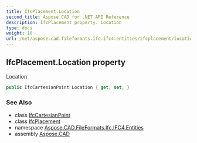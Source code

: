```yaml
---
title: IfcPlacement.Location
second_title: Aspose.CAD for .NET API Reference
description: IfcPlacement property. Location
type: docs
weight: 10
url: /net/aspose.cad.fileformats.ifc.ifc4.entities/ifcplacement/location/
---
```

## IfcPlacement.Location property

Location

```csharp
public IfcCartesianPoint Location { get; set; }
```

### See Also

* class [IfcCartesianPoint](../../ifccartesianpoint/)
* class [IfcPlacement](../)
* namespace [Aspose.CAD.FileFormats.Ifc.IFC4.Entities](../../ifcplacement/)
* assembly [Aspose.CAD](../../../)


